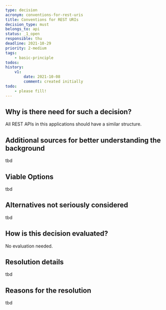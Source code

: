 ```yaml
---
type: decision
acronym: conventions-for-rest-uris
title: Conventions for REST URIs
decision_type: must
belongs_to: api
status: _1_open
responsible: thu
deadline: 2021-10-29
priority: 2-medium
tags:
    - basic-principle
todos:
history:
    v1:
        date: 2021-10-08
        comment: created initially
todo: 
    - please fill!
---
```


## Why is there need for such a decision?

All REST APIs in this applications should have a similar structure.

## Additional sources for better understanding the background

tbd

## Viable Options

tbd

## Alternatives not seriously considered

tbd

## How is this decision evaluated?

No evaluation needed.

 
## Resolution details

tbd

## Reasons for the resolution

tbd